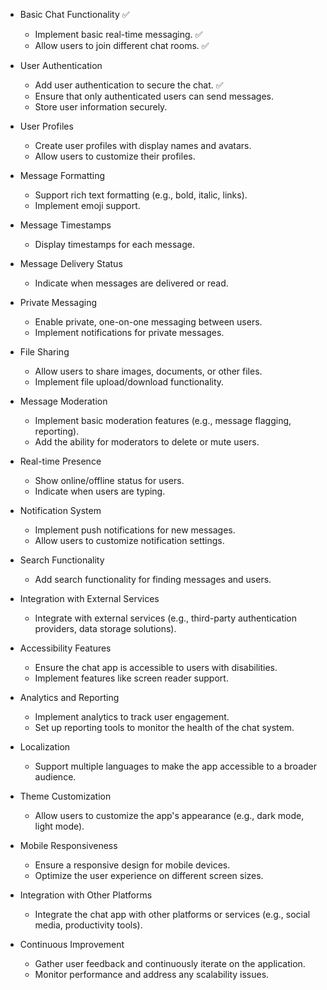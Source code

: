 - Basic Chat Functionality ✅ 
  - Implement basic real-time messaging. ✅ 
  - Allow users to join different chat rooms. ✅ 

- User Authentication
  - Add user authentication to secure the chat. ✅
  - Ensure that only authenticated users can send messages.
  - Store user information securely.

- User Profiles
  - Create user profiles with display names and avatars.
  - Allow users to customize their profiles.

- Message Formatting
  - Support rich text formatting (e.g., bold, italic, links).
  - Implement emoji support.

- Message Timestamps
  - Display timestamps for each message.

- Message Delivery Status
  - Indicate when messages are delivered or read.

- Private Messaging
  - Enable private, one-on-one messaging between users.
  - Implement notifications for private messages.

- File Sharing
  - Allow users to share images, documents, or other files.
  - Implement file upload/download functionality.

- Message Moderation
  - Implement basic moderation features (e.g., message flagging, reporting).
  - Add the ability for moderators to delete or mute users.

- Real-time Presence
  - Show online/offline status for users.
  - Indicate when users are typing.

- Notification System
  - Implement push notifications for new messages.
  - Allow users to customize notification settings.

- Search Functionality
  - Add search functionality for finding messages and users.

- Integration with External Services
  - Integrate with external services (e.g., third-party authentication providers, data storage solutions).

- Accessibility Features
  - Ensure the chat app is accessible to users with disabilities.
  - Implement features like screen reader support.

- Analytics and Reporting
  - Implement analytics to track user engagement.
  - Set up reporting tools to monitor the health of the chat system.

- Localization
  - Support multiple languages to make the app accessible to a broader audience.

- Theme Customization
  - Allow users to customize the app's appearance (e.g., dark mode, light mode).

- Mobile Responsiveness
  - Ensure a responsive design for mobile devices.
  - Optimize the user experience on different screen sizes.

- Integration with Other Platforms
  - Integrate the chat app with other platforms or services (e.g., social media, productivity tools).

- Continuous Improvement
  - Gather user feedback and continuously iterate on the application.
  - Monitor performance and address any scalability issues.

